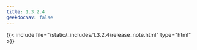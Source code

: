 ```yaml
---
title: 1.3.2.4
geekdocNav: false
---
```

{{< include file="/static/_includes/1.3.2.4/release_note.html" type="html" >}}